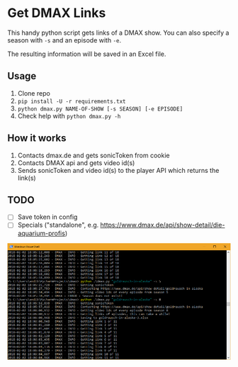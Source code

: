 Get DMAX Links
==============
This handy python script gets links of a DMAX show. You can also specify a season with `-s` and an episode with `-e`.

The resulting information will be saved in an Excel file.

## Usage
1. Clone repo
2. `pip install -U -r requirements.txt`
3. `python dmax.py NAME-OF-SHOW [-s SEASON] [-e EPISODE]`
4. Check help with `python dmax.py -h`

## How it works
1. Contacts dmax.de and gets sonicToken from cookie
2. Contacts DMAX api and gets video id(s)
3. Sends sonicToken and video id(s) to the player API which returns the link(s)

## TODO
- [ ] Save token in config
- [ ] Specials ("standalone", e.g. https://www.dmax.de/api/show-detail/die-aquarium-profis)

![Screenshot](https://raw.githubusercontent.com/Brawl345/Get-DMAX-Links/master/screenshot.png)
